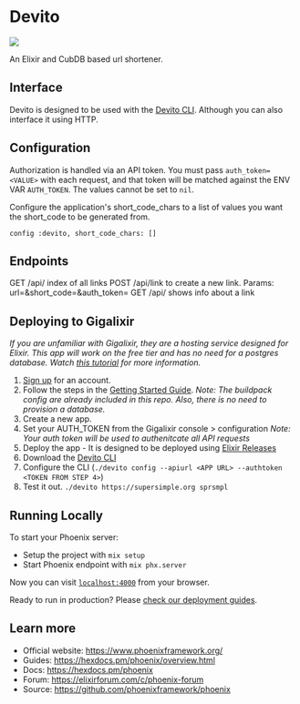 # Devito
![](https://i.imgur.com/dEGXMrD.png)

 An Elixir and CubDB based url shortener.

## Interface
Devito is designed to be used with the [Devito CLI](https://github.com/supersimple/devito_cli/). Although you can also interface it using HTTP.

## Configuration
Authorization is handled via an API token. You must pass `auth_token=<VALUE>` with each request, and that token will be matched against the ENV VAR `AUTH_TOKEN`. The values cannot be set to `nil`.

Configure the application's short_code_chars to a list of values you want the short_code to be generated from.

`config :devito,
  short_code_chars: []`

## Endpoints
GET /api/ index of all links
POST /api/link to create a new link. Params: url=<URL>&short_code=<SHORTCODE>&auth_token=<TOKEN>
GET /api/<SHORTCODE> shows info about a link

## Deploying to Gigalixir
_If you are unfamiliar with Gigalixir, they are a hosting service designed for Elixir._
_This app will work on the free tier and has no need for a postgres database._
_Watch [this tutorial](https://elixircasts.io/deploying-with-gigalixir-%28revised%29) for more information._

1. [Sign up](https://www.gigalixir.com/) for an account.
2. Follow the steps in the [Getting Started Guide](https://gigalixir.readthedocs.io/en/latest/getting-started-guide.html#).
_Note: The buildpack config are already included in this repo. Also, there is no need to provision a database._
3. Create a new app.
4. Set your AUTH_TOKEN from the Gigalixir console > configuration
_Note: Your auth token will be used to authenitcate all API requests_
5. Deploy the app - It is designed to be deployed using [Elixir Releases](https://gigalixir.readthedocs.io/en/latest/modify-app/releases.html#)
6. Download the [Devito CLI](https://github.com/supersimple/devito_cli/)
7. Configure the CLI (`./devito config --apiurl <APP URL> --authtoken <TOKEN FROM STEP 4>`)
8. Test it out. `./devito https://supersimple.org sprsmpl`


## Running Locally

To start your Phoenix server:

  * Setup the project with `mix setup`
  * Start Phoenix endpoint with `mix phx.server`

Now you can visit [`localhost:4000`](http://localhost:4000) from your browser.

Ready to run in production? Please [check our deployment guides](https://hexdocs.pm/phoenix/deployment.html).

## Learn more

  * Official website: https://www.phoenixframework.org/
  * Guides: https://hexdocs.pm/phoenix/overview.html
  * Docs: https://hexdocs.pm/phoenix
  * Forum: https://elixirforum.com/c/phoenix-forum
  * Source: https://github.com/phoenixframework/phoenix
